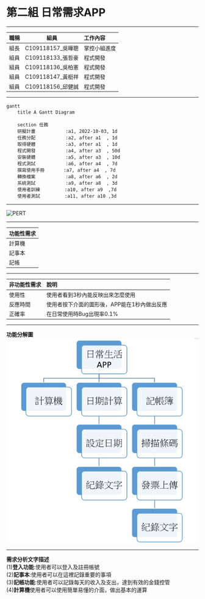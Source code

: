 # 第二組  日常需求APP   
***
| 職稱          | 組員             | 工作內容    |
| :----------- | :---------------:| :---------- |
| 組長         | C109118157_吳曄聰 | 掌控小組進度 |
| 組員         | C109118133_張哲豪 | 程式開發    |
| 組員         | C109118136_吳柏憲 | 程式開發    |
| 組員         | C109118147_黃梃祥 | 程式開發    |
| 組員         | C109118156_邱健誠 | 程式開發    |
***
```mermaid
gantt
    title A Gantt Diagram

    section 任務
    研擬計畫           :a1, 2022-10-03, 1d
    任務分配           :a2, after a1  , 1d
    取得硬體           :a3, after a1  , 1d
    程式開發           :a4, after a3  , 50d
    安裝硬體           :a5, after a3  , 10d
    程式測試           :a6, after a4  , 7d
    撰寫使用手冊       :a7, after a4  , 7d
    轉換檔案           :a8, after a6  , 2d
    系統測試           :a9, after a8  , 3d
    使用者訓練         :a10, after a9  ,7d
    使用者測試         :a11, after a10 ,3d
```
***
![PERT](PERT02.jpg)
***
| 功能性需求      | 
| :------------- | 
| 計算機         | 
| 記事本       | 
| 記帳          | 
***
| 非功能性需求      |  說明                        | 
| :------------- |:----------------------------- |
| 使用性         | 使用者看到3秒內能反映出來怎麼使用|
| 反應時間       | 使用者按下介面的圖形後，APP能在1秒內做出反應|
| 正確率         | 在日常使用時Bug出現率0.1% |

***
**功能分解圖**
![功能分解圖](功能分解圖.jpg)
***
**需求分析文字描述**   
(1)**登入功能**:使用者可以登入及註冊帳號   
(2)**記事本**:使用者可以在這裡記錄重要的事項   
(3)**記帳功能**:使用者可以記錄每天的收入及支出，達到有效的金錢控管  
(4)**計算機**使用者可以使用簡單易懂的介面，做出基本的運算   



